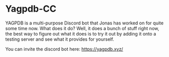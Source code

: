 # Yagpdb-CC
YAGPDB is a multi-purpose Discord bot that Jonas has worked on for quite some time now. What does it do? Well, it does a bunch of stuff right now, the best way to figure out what it does is to try it out by adding it onto a testing server and see what it provides for yourself.

You can invite the discord bot here: https://yagpdb.xyz/
